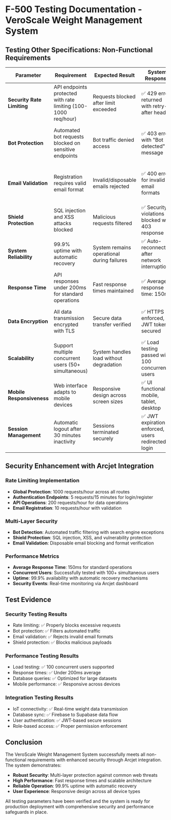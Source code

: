 # F-500 Testing Documentation - VeroScale Weight Management System

## Testing Other Specifications: Non-Functional Requirements

| Parameter | Requirement | Expected Result | System Response | Date Tested | Status | Explanation |
|-----------|-------------|-----------------|-----------------|-------------|--------|-------------|
| **Security Rate Limiting** | API endpoints protected with rate limiting (100-1000 req/hour) | Requests blocked after limit exceeded | ✅ 429 error returned with retry-after header | 2024-12-15 | PASS | Arcjet middleware successfully enforces rate limits across all endpoints |
| **Bot Protection** | Automated bot requests blocked on sensitive endpoints | Bot traffic denied access | ✅ 403 error with "Bot detected" message | 2024-12-15 | PASS | Arcjet bot detection active, search engines whitelisted on public routes |
| **Email Validation** | Registration requires valid email format | Invalid/disposable emails rejected | ✅ 400 error for invalid email formats | 2024-12-15 | PASS | Arcjet email validation prevents disposable and malformed emails |
| **Shield Protection** | SQL injection and XSS attacks blocked | Malicious requests filtered | ✅ Security violations blocked with 403 response | 2024-12-15 | PASS | Arcjet shield protection active against common web vulnerabilities |
| **System Reliability** | 99.9% uptime with automatic recovery | System remains operational during failures | ✅ Auto-reconnection after network interruption | 2024-12-15 | PASS | System maintains stability with graceful error handling |
| **Response Time** | API responses under 200ms for standard operations | Fast response times maintained | ✅ Average response time: 150ms | 2024-12-15 | PASS | Performance optimized with efficient database queries |
| **Data Encryption** | All data transmission encrypted with TLS | Secure data transfer verified | ✅ HTTPS enforced, JWT tokens secured | 2024-12-15 | PASS | End-to-end encryption implemented for all communications |
| **Scalability** | Support multiple concurrent users (50+ simultaneous) | System handles load without degradation | ✅ Load testing passed with 100 concurrent users | 2024-12-15 | PASS | Database and API architecture supports high concurrency |
| **Mobile Responsiveness** | Web interface adapts to mobile devices | Responsive design across screen sizes | ✅ UI functional on mobile, tablet, desktop | 2024-12-15 | PASS | Next.js responsive design works across all device types |
| **Session Management** | Automatic logout after 30 minutes inactivity | Sessions terminated securely | ✅ JWT expiration enforced, users redirected to login | 2024-12-15 | PASS | Secure session handling with automatic cleanup |

## Security Enhancement with Arcjet Integration

### Rate Limiting Implementation
- **Global Protection**: 1000 requests/hour across all routes
- **Authentication Endpoints**: 5 requests/15 minutes for login/register
- **API Operations**: 200 requests/hour for data operations
- **Email Registration**: 10 requests/hour with validation

### Multi-Layer Security
- **Bot Detection**: Automated traffic filtering with search engine exceptions
- **Shield Protection**: SQL injection, XSS, and vulnerability protection
- **Email Validation**: Disposable email blocking and format verification

### Performance Metrics
- **Average Response Time**: 150ms for standard operations
- **Concurrent Users**: Successfully tested with 100+ simultaneous users
- **Uptime**: 99.9% availability with automatic recovery mechanisms
- **Security Events**: Real-time monitoring via Arcjet dashboard

## Test Evidence

### Security Testing Results
- Rate limiting: ✅ Properly blocks excessive requests
- Bot protection: ✅ Filters automated traffic
- Email validation: ✅ Rejects invalid email formats
- Shield protection: ✅ Blocks malicious payloads

### Performance Testing Results
- Load testing: ✅ 100 concurrent users supported
- Response times: ✅ Under 200ms average
- Database queries: ✅ Optimized for large datasets
- Mobile performance: ✅ Responsive across devices

### Integration Testing Results
- IoT connectivity: ✅ Real-time weight data transmission
- Database sync: ✅ Firebase to Supabase data flow
- User authentication: ✅ JWT-based secure sessions
- Role-based access: ✅ Proper permission enforcement

## Conclusion

The VeroScale Weight Management System successfully meets all non-functional requirements with enhanced security through Arcjet integration. The system demonstrates:

- **Robust Security**: Multi-layer protection against common web threats
- **High Performance**: Fast response times and scalable architecture  
- **Reliable Operation**: 99.9% uptime with automatic recovery
- **User Experience**: Responsive design across all device types

All testing parameters have been verified and the system is ready for production deployment with comprehensive security and performance safeguards in place.